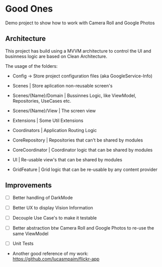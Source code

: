 # Good Ones

Demo project to show how to work with Camera Roll and Google Photos


## Architecture

This project has build using a MVVM architecture to control the UI and businness logic are based on Clean Architecture.


The usage of the folders:

* Config -> Store project configuration files (aka GoogleService-Info)

* Scenes               | Store aplication non-reusable screen's
* Scenes/{Name}/Domain | Bussinnes Logic, like ViewModel, Repositories, UseCases etc.
* Scenes/{Name}/View   | The screen view

* Extensions           | Some Util Extensions
* Coordinators         | Application Routing Logic
* CoreRepository       | Repositories that can't be shared by modules
* CoreCoordinator      | Coordinator logic that can be shared by modules
* UI                   | Re-usable view's that can be shared by modules
* GridFeature          | Grid logic that can be re-usable by any content provider


## Improvements

- [ ] Better handling of DarkMode
- [ ] Better UX to display Vision Information
- [ ] Decouple Use Case's to make it testable
- [ ] Better abstraction btw Camera Roll and Google Photos to re-use the same ViewModel
- [ ] Unit Tests


* Another good reference of my work:
https://github.com/lucasmpaim/flickr-app
